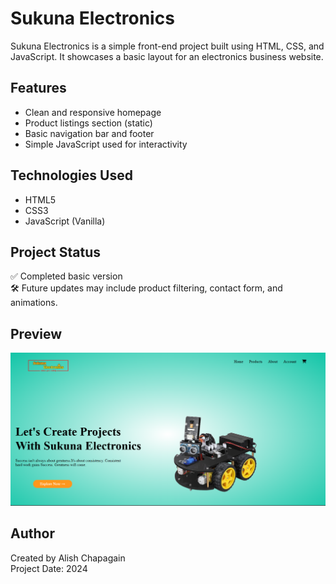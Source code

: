 # Sukuna Electronics

Sukuna Electronics is a simple front-end project built using HTML, CSS, and JavaScript. It showcases a basic layout for an electronics business website.

## Features

- Clean and responsive homepage
- Product listings section (static)
- Basic navigation bar and footer
- Simple JavaScript used for interactivity

## Technologies Used

- HTML5
- CSS3
- JavaScript (Vanilla)

## Project Status

✅ Completed basic version  
🛠 Future updates may include product filtering, contact form, and animations.

## Preview

![Screenshot](Screenshot.png) <!-- Add a screenshot if you have one -->

## Author

Created by Alish Chapagain  
Project Date: 2024
